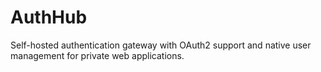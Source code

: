 # AuthHub
Self-hosted authentication gateway with OAuth2 support and native user management for private web applications.
